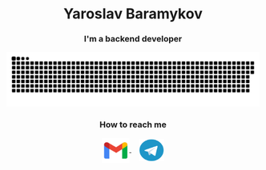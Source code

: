 <body>
    <div class="container">
        <h1 align="center">Yaroslav Baramykov</h1>
        <h3 align="center">I'm a backend developer</h3>
        <p align="center">
            <img width="1000" src="assets/github-snake.svg" alt="snake"/>
        </p>
        <h3 align="center">How to reach me</h3>
        <p align="center" class="contact-icons">
            <a href="mailto:yrslvb@gmail.com" target="_blank">
                <img align="center" src="assets/gmail.png" alt="mail" height="50" width="55" />
            </a>
            &nbsp;&nbsp;&nbsp;
            <a href="https://t.me/mralmostfreeman" target="_blank">
                <img align="center" src="assets/telegram.png" alt="Telegram" height="45" width="50" />
            </a>
        </p>
    </div>
</body>
</html>

<!-- ![Leetcode Stats](https://leetcard.jacoblin.cool/iamzanuda) -->
